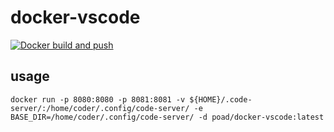 # docker-vscode
[![Docker build and push](https://github.com/poad/docker-vscode/actions/workflows/main.yml/badge.svg)](https://github.com/poad/docker-vscode/actions/workflows/main.yml)

## usage

```
docker run -p 8080:8080 -p 8081:8081 -v ${HOME}/.code-server/:/home/coder/.config/code-server/ -e BASE_DIR=/home/coder/.config/code-server/ -d poad/docker-vscode:latest
```
